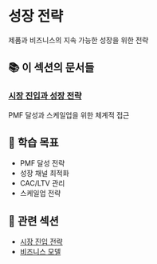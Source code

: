 # 성장 전략

제품과 비즈니스의 지속 가능한 성장을 위한 전략

## 📚 이 섹션의 문서들

### [시장 진입과 성장 전략](market-entry-growth.md)
PMF 달성과 스케일업을 위한 체계적 접근

## 🎯 학습 목표

- PMF 달성 전략
- 성장 채널 최적화
- CAC/LTV 관리
- 스케일업 전략

## 🔗 관련 섹션

- [시장 진입 전략](../go-to-market/README.md)
- [비즈니스 모델](../business-model/README.md)